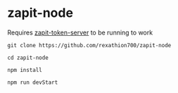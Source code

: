 # zapit-node

Requires [zapit-token-server](https://github.com/rexathion700/zapit-token-server/) to be running to work

```
git clone https://github.com/rexathion700/zapit-node

cd zapit-node

npm install

npm run devStart
```
